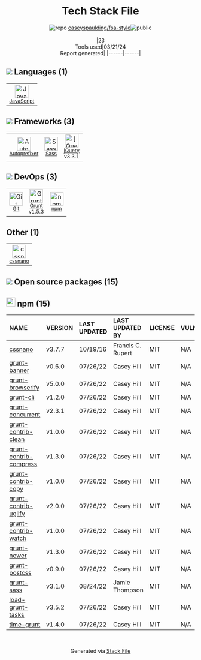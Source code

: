 <!--
&lt;--- Readme.md Snippet without images Start ---&gt;
## Tech Stack
caseyspaulding/fsa-style is built on the following main stack:

- [JavaScript](https://developer.mozilla.org/en-US/docs/Web/JavaScript) – Languages
- [Autoprefixer](https://github.com/postcss/autoprefixer) – CSS Pre-processors / Extensions
- [Sass](http://sass-lang.com/) – CSS Pre-processors / Extensions
- [jQuery](http://jquery.com/) – Javascript UI Libraries
- [Grunt](http://gruntjs.com/) – JS Build Tools / JS Task Runners

Full tech stack [here](/techstack.md)

&lt;--- Readme.md Snippet without images End ---&gt;

&lt;--- Readme.md Snippet with images Start ---&gt;
## Tech Stack
caseyspaulding/fsa-style is built on the following main stack:

- <img width='25' height='25' src='https://img.stackshare.io/service/1209/javascript.jpeg' alt='JavaScript'/> [JavaScript](https://developer.mozilla.org/en-US/docs/Web/JavaScript) – Languages
- <img width='25' height='25' src='https://img.stackshare.io/service/2202/72d087642cfce6fef6f2dabec5bf49e8_400x400.png' alt='Autoprefixer'/> [Autoprefixer](https://github.com/postcss/autoprefixer) – CSS Pre-processors / Extensions
- <img width='25' height='25' src='https://img.stackshare.io/service/1171/jCR2zNJV.png' alt='Sass'/> [Sass](http://sass-lang.com/) – CSS Pre-processors / Extensions
- <img width='25' height='25' src='https://img.stackshare.io/service/1021/lxEKmMnB_400x400.jpg' alt='jQuery'/> [jQuery](http://jquery.com/) – Javascript UI Libraries
- <img width='25' height='25' src='https://img.stackshare.io/service/845/falgg2jybmhgk16y62lr.png' alt='Grunt'/> [Grunt](http://gruntjs.com/) – JS Build Tools / JS Task Runners

Full tech stack [here](/techstack.md)

&lt;--- Readme.md Snippet with images End ---&gt;
-->
<div align="center">

# Tech Stack File
![](https://img.stackshare.io/repo.svg "repo") [caseyspaulding/fsa-style](https://github.com/caseyspaulding/fsa-style)![](https://img.stackshare.io/public_badge.svg "public")
<br/><br/>
|23<br/>Tools used|03/21/24 <br/>Report generated|
|------|------|
</div>

## <img src='https://img.stackshare.io/languages.svg'/> Languages (1)
<table><tr>
  <td align='center'>
  <img width='36' height='36' src='https://img.stackshare.io/service/1209/javascript.jpeg' alt='JavaScript'>
  <br>
  <sub><a href="https://developer.mozilla.org/en-US/docs/Web/JavaScript">JavaScript</a></sub>
  <br>
  <sub></sub>
</td>

</tr>
</table>

## <img src='https://img.stackshare.io/frameworks.svg'/> Frameworks (3)
<table><tr>
  <td align='center'>
  <img width='36' height='36' src='https://img.stackshare.io/service/2202/72d087642cfce6fef6f2dabec5bf49e8_400x400.png' alt='Autoprefixer'>
  <br>
  <sub><a href="https://github.com/postcss/autoprefixer">Autoprefixer</a></sub>
  <br>
  <sub></sub>
</td>

<td align='center'>
  <img width='36' height='36' src='https://img.stackshare.io/service/1171/jCR2zNJV.png' alt='Sass'>
  <br>
  <sub><a href="http://sass-lang.com/">Sass</a></sub>
  <br>
  <sub></sub>
</td>

<td align='center'>
  <img width='36' height='36' src='https://img.stackshare.io/service/1021/lxEKmMnB_400x400.jpg' alt='jQuery'>
  <br>
  <sub><a href="http://jquery.com/">jQuery</a></sub>
  <br>
  <sub>v3.3.1</sub>
</td>

</tr>
</table>

## <img src='https://img.stackshare.io/devops.svg'/> DevOps (3)
<table><tr>
  <td align='center'>
  <img width='36' height='36' src='https://img.stackshare.io/service/1046/git.png' alt='Git'>
  <br>
  <sub><a href="http://git-scm.com/">Git</a></sub>
  <br>
  <sub></sub>
</td>

<td align='center'>
  <img width='36' height='36' src='https://img.stackshare.io/service/845/falgg2jybmhgk16y62lr.png' alt='Grunt'>
  <br>
  <sub><a href="http://gruntjs.com/">Grunt</a></sub>
  <br>
  <sub>v1.5.3</sub>
</td>

<td align='center'>
  <img width='36' height='36' src='https://img.stackshare.io/service/1120/lejvzrnlpb308aftn31u.png' alt='npm'>
  <br>
  <sub><a href="https://www.npmjs.com/">npm</a></sub>
  <br>
  <sub></sub>
</td>

</tr>
</table>

## Other (1)
<table><tr>
  <td align='center'>
  <img width='36' height='36' src='https://img.stackshare.io/service/6612/ehMiE-wz_normal.jpg' alt='cssnano'>
  <br>
  <sub><a href="http://cssnano.co/">cssnano</a></sub>
  <br>
  <sub></sub>
</td>

</tr>
</table>


## <img src='https://img.stackshare.io/group.svg' /> Open source packages (15)</h2>

## <img width='24' height='24' src='https://img.stackshare.io/service/1120/lejvzrnlpb308aftn31u.png'/> npm (15)

|NAME|VERSION|LAST UPDATED|LAST UPDATED BY|LICENSE|VULNERABILITIES|
|:------|:------|:------|:------|:------|:------|
|[cssnano](https://www.npmjs.com/cssnano)|v3.7.7|10/19/16|Francis C. Rupert |MIT|N/A|
|[grunt-banner](https://www.npmjs.com/grunt-banner)|v0.6.0|07/26/22|Casey Hill |MIT|N/A|
|[grunt-browserify](https://www.npmjs.com/grunt-browserify)|v5.0.0|07/26/22|Casey Hill |MIT|N/A|
|[grunt-cli](https://www.npmjs.com/grunt-cli)|v1.2.0|07/26/22|Casey Hill |MIT|N/A|
|[grunt-concurrent](https://www.npmjs.com/grunt-concurrent)|v2.3.1|07/26/22|Casey Hill |MIT|N/A|
|[grunt-contrib-clean](https://www.npmjs.com/grunt-contrib-clean)|v1.0.0|07/26/22|Casey Hill |MIT|N/A|
|[grunt-contrib-compress](https://www.npmjs.com/grunt-contrib-compress)|v1.3.0|07/26/22|Casey Hill |MIT|N/A|
|[grunt-contrib-copy](https://www.npmjs.com/grunt-contrib-copy)|v1.0.0|07/26/22|Casey Hill |MIT|N/A|
|[grunt-contrib-uglify](https://www.npmjs.com/grunt-contrib-uglify)|v2.0.0|07/26/22|Casey Hill |MIT|N/A|
|[grunt-contrib-watch](https://www.npmjs.com/grunt-contrib-watch)|v1.0.0|07/26/22|Casey Hill |MIT|N/A|
|[grunt-newer](https://www.npmjs.com/grunt-newer)|v1.3.0|07/26/22|Casey Hill |MIT|N/A|
|[grunt-postcss](https://www.npmjs.com/grunt-postcss)|v0.9.0|07/26/22|Casey Hill |MIT|N/A|
|[grunt-sass](https://www.npmjs.com/grunt-sass)|v3.1.0|08/24/22|Jamie Thompson |MIT|N/A|
|[load-grunt-tasks](https://www.npmjs.com/load-grunt-tasks)|v3.5.2|07/26/22|Casey Hill |MIT|N/A|
|[time-grunt](https://www.npmjs.com/time-grunt)|v1.4.0|07/26/22|Casey Hill |MIT|N/A|

<br/>
<div align='center'>

Generated via [Stack File](https://github.com/marketplace/stack-file)
